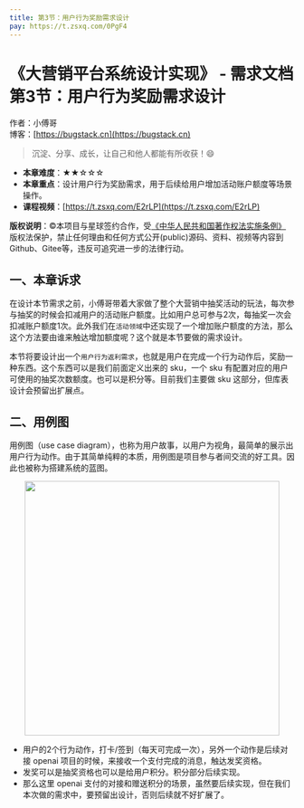 ```yaml
---
title: 第3节：用户行为奖励需求设计
pay: https://t.zsxq.com/0PgF4
---
```


# 《大营销平台系统设计实现》 - 需求文档 第3节：用户行为奖励需求设计

作者：小傅哥
<br/>博客：[https://bugstack.cn](https://bugstack.cn)

>沉淀、分享、成长，让自己和他人都能有所收获！😄

- **本章难度**：★★☆☆☆
- **本章重点**：设计用户行为奖励需求，用于后续给用户增加活动账户额度等场景操作。
- **课程视频**：[https://t.zsxq.com/E2rLP](https://t.zsxq.com/E2rLP)

**版权说明**：©本项目与星球签约合作，受[《中华人民共和国著作权法实施条例》](http://www.gov.cn/zhengce/2020-12/26/content_5573623.htm) 版权法保护，禁止任何理由和任何方式公开(public)源码、资料、视频等内容到Github、Gitee等，违反可追究进一步的法律行动。

## 一、本章诉求

在设计本节需求之前，小傅哥带着大家做了整个大营销中抽奖活动的玩法，每次参与抽奖的时候会扣减用户的活动账户额度。比如用户总可参与2次，每抽奖一次会扣减账户额度1次。此外我们在`活动领域`中还实现了一个增加账户额度的方法，那么这个方法要由谁来触达增加额度呢？这个就是本节要做的需求设计。

本节将要设计出一个`用户行为返利需求`，也就是用户在完成一个行为动作后，奖励一种东西。这个东西可以是我们前面定义出来的 sku，一个 sku 有配置对应的用户可使用的抽奖次数额度。也可以是积分等。目前我们主要做 sku 这部分，但库表设计会预留出扩展点。

## 二、用例图

用例图（use case diagram），也称为用户故事，以用户为视角，最简单的展示出用户行为动作。由于其简单纯粹的本质，用例图是项目参与者间交流的好工具。因此也被称为搭建系统的蓝图。

<div align="center">
    <img src="https://bugstack.cn/images/article/project/big-market/big-market-30-01.png" width="450px">
</div>

- 用户的2个行为动作，打卡/签到（每天可完成一次），另外一个动作是后续对接 openai 项目的时候，来接收一个支付完成的消息，触达发奖资格。
- 发奖可以是抽奖资格也可以是给用户积分。积分部分后续实现。
- 那么这里 openai 支付的对接和赠送积分的场景，虽然要后续实现，但在我们本次做的需求中，要预留出设计，否则后续就不好扩展了。